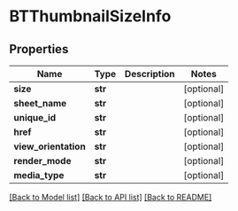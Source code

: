 # BTThumbnailSizeInfo

## Properties
Name | Type | Description | Notes
------------ | ------------- | ------------- | -------------
**size** | **str** |  | [optional] 
**sheet_name** | **str** |  | [optional] 
**unique_id** | **str** |  | [optional] 
**href** | **str** |  | [optional] 
**view_orientation** | **str** |  | [optional] 
**render_mode** | **str** |  | [optional] 
**media_type** | **str** |  | [optional] 

[[Back to Model list]](../README.md#documentation-for-models) [[Back to API list]](../README.md#documentation-for-api-endpoints) [[Back to README]](../README.md)


